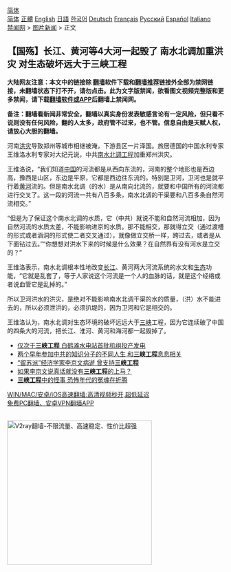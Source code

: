  <!-- 面包屑导航 --> <div class="breadcrumb"><!-- GTranslate: https://gtranslate.io/ -->  <div class="switcher notranslate">  <div class="selected">  <a href="#" onclick="return false;"> 简体</a>  </div>  <div class="option">  <a href="https://www.bannedbook.org" onclick="doGTranslate('zh-CN|zh-CN');jQuery('div.switcher div.selected a').html(jQuery(this).html());return false;" title="简体中文" class="nturl selected"> 简体</a>  <a href="https://www.bannedbook.org/zh-tw/" onclick="doGTranslate('zh-CN|zh-TW');jQuery('div.switcher div.selected a').html(jQuery(this).html());return false;" title="繁體中文" class="nturl"> 正體</a>  <a href="https://www.bannedbook.org/en/" onclick="doGTranslate('zh-CN|en');jQuery('div.switcher div.selected a').html(jQuery(this).html());return false;" title="English" class="nturl"> English</a>  <a href="https://www.bannedbook.org/ja/" onclick="doGTranslate('zh-CN|ja');jQuery('div.switcher div.selected a').html(jQuery(this).html());return false;" title="日本語" class="nturl"> 日語</a>  <a href="https://www.bannedbook.org/ko/" onclick="doGTranslate('zh-CN|ko');jQuery('div.switcher div.selected a').html(jQuery(this).html());return false;" title="한국어" class="nturl"> 한국어</a>  <a href="https://www.bannedbook.org/de/" onclick="doGTranslate('zh-CN|de');jQuery('div.switcher div.selected a').html(jQuery(this).html());return false;" title="Deutsch" class="nturl"> Deutsch</a>  <a href="https://www.bannedbook.org/fr/" onclick="doGTranslate('zh-CN|fr');jQuery('div.switcher div.selected a').html(jQuery(this).html());return false;" title="Français" class="nturl"> Français</a>  <a href="https://www.bannedbook.org/ru/" onclick="doGTranslate('zh-CN|ru');jQuery('div.switcher div.selected a').html(jQuery(this).html());return false;" title="Русский" class="nturl"> Русский</a>  <a href="https://www.bannedbook.org/es/" onclick="doGTranslate('zh-CN|es');jQuery('div.switcher div.selected a').html(jQuery(this).html());return false;" title="Español" class="nturl"> Español</a>  <a href="https://www.bannedbook.org/it/" onclick="doGTranslate('zh-CN|it');jQuery('div.switcher div.selected a').html(jQuery(this).html());return false;" title="Italiano" class="nturl"> Italiano</a>  </div>  </div>      <div class='breadcrumb-sub'><!-- Breadcrumb NavXT 6.3.0 --> <a href="https://www.bannedbook.org/" class="home">禁闻网</a> &gt; <a href="https://www.bannedbook.org/bnews/topimagenews/" class="category">图片新闻</a> &gt; 正文</div></div><h2>【国殇】长江、黄河等4大河一起毁了 南水北调加重洪灾 对生态破坏远大于三峡工程</h2> <p class="notice"><b>大陆网友注意：本文中的链接除 <a href="https://github.com/bannedbook/fanqiang" >翻墙</a>软件下载和<a href="https://github.com/killgcd/justmysocks/blob/master/README.md">翻墙推荐</a>链接外全部为禁网链接，未翻墙状态下打不开，请勿点击。此为文字版禁闻，欲看图文视频完整版和更多禁闻，请下载<a href="https://github.com/bannedbook/fanqiang">翻墙软件或APP</a>后翻墙上禁闻网。</p><p>备注：翻墙看新闻非常安全，翻墙以真实身份发表敏感言论有一定风险，但只看不说则没有任何风险，翻的人太多，政府管不过来，也不管。信息自由是天赋人权，请放心大胆的翻墙。</b></p>  <div class="entry"> <p>河南<a href="https://www.bannedbook.org/bnews/tag/%e6%b4%aa%e7%81%be/" class="st_tag internal_tag" rel="tag" title="标签 洪灾 下的日志">洪灾</a>导致郑州等城市相继被淹，下游县区一片泽国。旅居德国的中国水利专家王维洛水利专家对大纪元说，中共<a href="https://www.bannedbook.org/bnews/tag/%e5%8d%97%e6%b0%b4%e5%8c%97%e8%b0%83/" class="st_tag internal_tag" rel="tag" title="标签 南水北调 下的日志">南水北调</a><a href="https://www.bannedbook.org/bnews/tag/%E5%B7%A5%E7%A8%8B/" class="st_tag internal_tag" rel="tag" title="标签 工程 下的日志">工程</a>加重郑州洪灾。</p> <p>王维洛说，“我们知道<span class='wp_keywordlink_affiliate'><a href="https://www.bannedbook.org/" title="中国" target="_blank">中国</a></span>的河流都是从西向东流的，河南的整个地形也是西边高，豫西是山区，东边是平原，它都是西边往东流的。特别是卫河，卫河也是就平行着<a href="https://www.bannedbook.org/bnews/tag/%E9%BB%84%E6%B2%B3/" class="st_tag internal_tag" rel="tag" title="标签 黄河 下的日志">黄河</a>流的。但是南水北调（的水）是从南向北流的，就要和中国所有的河流都进行交叉了。这一段的河流一共有八百多条，南水北调的干渠要和八百多条自然河流相交。”</p>  <p>“但是为了保证这个南水北调的水质，它（中共）就说不能和自然河流相加，因为自然河流的水质太差，不能影响进京的水质。那不能相交，那就得立交（通过渡槽的形式或者涵洞的形式使二者交叉通过），就像做立交桥一样，跨过去，或者是从下面钻过去。”“你想想对洪水下来的时候是什么效果？在自然界有没有河水是立交的？”</p> <p>王维洛表示，南水北调根本性地改变<a href="https://www.bannedbook.org/bnews/tag/%E9%95%BF%E6%B1%9F/" class="st_tag internal_tag" rel="tag" title="标签 长江 下的日志">长江</a>、黄河两大河流系统的水文和<a href="https://www.bannedbook.org/bnews/tag/%E7%94%9F%E6%80%81/" class="st_tag internal_tag" rel="tag" title="标签 生态 下的日志">生态</a>功能，“它就是乱套了，等于人家说这个河流是一个人的血脉的话，就是这个经络或者说血管它是乱掉的。”</p>  <p>所以卫河洪水的洪灾，是绝对不能影响南水北调干渠的水的质量，（洪）水不能进去的，所以必须泄洪的，必须扒堤的，因为卫河和它是相交的。</p> <p>王维洛认为，南水北调对生态环境的破坏远远大于<a href="https://www.bannedbook.org/bnews/tag/%e4%b8%89%e5%b3%a1/" class="st_tag internal_tag" rel="tag" title="标签 三峡 下的日志">三峡</a>工程，因为它连续破了中国的四条大的河流，把长江、淮河、黄河和海河都一起毁掉了。</p>  <p></p> <ul class='op-related-articles' title='相关阅读'> <li><a href='https://www.bannedbook.org/bnews/baitai/20210628/1576173.html' target='_blank'>仅次于<b>三峡工程</b> 白鹤滩水电站首批机组投产发电</a></li> <li><a href='https://www.bannedbook.org/bnews/cnnews/20210613/1565970.html' target='_blank'>两个早年参加中共的知识分子的不同人生 和<b>三峡工程</b>息息相关</a></li> <li><a href='https://www.bannedbook.org/bnews/headline/20210403/1518481.html' target='_blank'>“留苏派”经济学家李京文病逝 曾支持<b>三峡工程</b></a></li> <li><a href='https://www.bannedbook.org/bnews/baitai/20210402/1518370.html' target='_blank'>如果李京文说真话就没有<b>三峡工程</b>的上马？</a></li> <li><a href='https://www.bannedbook.org/bnews/lifebaike/20210401/1517020.html' target='_blank'><b>三峡工程</b>中的怪事 恐怖年代的冤魂在折腾</a></li> </ul> <p class="texttj"> <a href="https://github.com/bannedbook/fanqiang/wiki/V2ray%E6%9C%BA%E5%9C%BA" target="_blank">WIN/MAC/安卓/iOS高速翻墙:高清视频秒开,超低延迟</a><br/> <a href="https://github.com/bannedbook/fanqiang/wiki/%E7%A6%81%E9%97%BB%E7%BD%91%E5%AE%89%E5%8D%93%E7%BF%BB%E5%A2%99%E6%96%B0%E9%97%BBAPP" target="_blank">免费PC翻墙、安卓VPN翻墙APP</a></p> <p><br/><a href="https://github.com/bannedbook/fanqiang/wiki/V2ray%E6%9C%BA%E5%9C%BA"><img src="https://raw.githubusercontent.com/bannedbook/fanqiang/master/v2ss/images/v2free.jpg" width="336" alt="V2ray翻墙-不限流量、高速稳定、性价比超强"></a><br/></p><a name='sharetosocial'></a>  <div style="margin-bottom:5px;padding-bottom:5px;clear:both"> <div id="archive-pix-1" class="banner-ads"> <!-- AuctionX Display platform tag START --> <div id="26318x728x90x621x_ADSLOT2" clicktrack="%%CLICK_URL_ESC%%"></div> <!-- AuctionX Display platform tag END --> </div> <div id="archive-pix-2" class="banner-ads"> <!-- AuctionX Display platform tag START --> <div id="26315x300x250x621x_ADSLOT2" clicktrack="%%CLICK_URL_ESC%%"></div> <!-- AuctionX Display platform tag END --> </div> </div>  <div id="archive-pix-1" class="banner-ads"> <!-- AuctionX Display platform tag START --> <div id="26318x728x90x621x_ADSLOT3" clicktrack="%%CLICK_URL_ESC%%"></div> <!-- AuctionX Display platform tag END --> </div> </div><!--END ENTRY--> 
